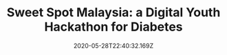 ---
templateKey: program-post
title: "Sweet Spot Malaysia: a Digital Youth Hackathon for Diabetes"
date: "2020-05-28T22:40:32.169Z"
featuredImage: "../assets/sweet_spot.png"
description: A Digital Youth Hackathon for Diabetes is ideated by Sanofi, supported by Ministry of Health Malaysia and powered by Undi 18 and Arus Academy. Sweet Spot Malaysia engaged young changemakers in using design-thinking and policy-making, to come together to tackle Malaysia’s silent epidemic, diabetes.
url: https://sites.google.com/arusacademy.org.my/sweetspot/home
---